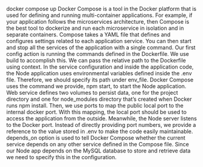 docker compose up
Docker Compose is a tool in the Docker platform that is used for defining and running multi-container applications. For example, if your application follows the microservices architecture, then Compose is the best tool to dockerize and run each microservice in isolation and in separate containers.
Compose takes a YAML file that defines and configures settings related to each application service. You can then start and stop all the services of the application with a single command.
Our first config action is running the commands defined in the Dockerfile. We use build to accomplish this. We can pass the relative path to the Dockerfile using context.
In the service configuration and inside the application code, the Node application uses environmental variables defined inside the .env file. Therefore, we should specify its path under env_file.
Docker Compose uses the command we provide, npm start, to start the Node application.
Web service defines two volumes to persist data, one for the project directory and one for node_modules directory that’s created when Docker runs npm install.
Then, we use ports to map the public local port to the internal docker port. With this mapping, the local port should be used to access the application from the outside. Meanwhile, the Node server listens to the Docker port. Instead of directly providing port numbers, we provide a reference to the value stored in .env to make the code easily maintainable.
depends_on option is used to tell Docker Compose whether the current service depends on any other service defined in the Compose file. Since our Node app depends on the MySQL database to store and retrieve data we need to specify this in the configuration.
